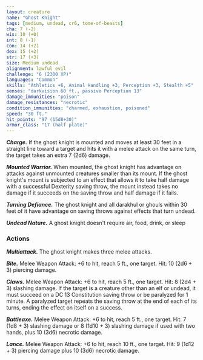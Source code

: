 ```yaml
---
layout: creature
name: "Ghost Knight"
tags: [medium, undead, cr6, tome-of-beasts]
cha: 7 (-2)
wis: 10 (+0)
int: 8 (-1)
con: 14 (+2)
dex: 15 (+2)
str: 17 (+3)
size: Medium undead
alignment: lawful evil
challenge: "6 (2300 XP)"
languages: "Common"
skills: "Athletics +6, Animal Handling +3, Perception +3, Stealth +5"
senses: "darkvision 60 ft., passive Perception 13"
damage_immunities: "poison"
damage_resistances: "necrotic"
condition_immunities: "charmed, exhaustion, poisoned"
speed: "30 ft."
hit_points: "97 (15d8+30)"
armor_class: "17 (half plate)"
---
```


***Charge.*** If the ghost knight is mounted and moves at least 30 feet in a straight line toward a target and hits it with a melee attack on the same turn, the target takes an extra 7 (2d6) damage.

***Mounted Warrior.*** When mounted, the ghost knight has advantage on attacks against unmounted creatures smaller than its mount. If the ghost knight's mount is subjected to an effect that allows it to take half damage with a successful Dexterity saving throw, the mount instead takes no damage if it succeeds on the saving throw and half damage if it fails.

***Turning Defiance.*** The ghost knight and all darakhul or ghouls within 30 feet of it have advantage on saving throws against effects that turn undead.

***Undead Nature.*** A ghost knight doesn't require air, food, drink, or sleep

### Actions

***Multiattack.*** The ghost knight makes three melee attacks.

***Bite.*** Melee Weapon Attack: +6 to hit, reach 5 ft., one target. Hit: 10 (2d6 + 3) piercing damage.

***Claws.*** Melee Weapon Attack: +6 to hit, reach 5 ft., one target. Hit: 8 (2d4 + 3) slashing damage. If the target is a creature other than an elf or undead, it must succeed on a DC 13 Constitution saving throw or be paralyzed for 1 minute. A paralyzed target repeats the saving throw at the end of each of its turns, ending the effect on itself on a success.

***Battleaxe.*** Melee Weapon Attack: +6 to hit, reach 5 ft., one target. Hit: 7 (1d8 + 3) slashing damage or 8 (1d10 + 3) slashing damage if used with two hands, plus 10 (3d6) necrotic damage.

***Lance.*** Melee Weapon Attack: +6 to hit, reach 10 ft., one target. Hit: 9 (1d12 + 3) piercing damage plus 10 (3d6) necrotic damage.

